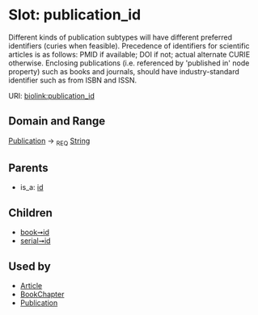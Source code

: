 
# Slot: publication_id


Different kinds of publication subtypes will have different preferred identifiers (curies when feasible). Precedence of identifiers for scientific articles is as follows: PMID if available; DOI if not; actual alternate CURIE otherwise. Enclosing publications (i.e. referenced by 'published in' node property) such as books and journals, should have industry-standard identifier such as from ISBN and ISSN.

URI: [biolink:publication_id](https://w3id.org/biolink/vocab/publication_id)


## Domain and Range

[Publication](Publication.md) ->  <sub>REQ</sub>
 [String](types/String.md)

## Parents

 *  is_a: [id](id.md)

## Children

 *  [book➞id](book_id.md)
 *  [serial➞id](serial_id.md)

## Used by

 * [Article](Article.md)
 * [BookChapter](BookChapter.md)
 * [Publication](Publication.md)
